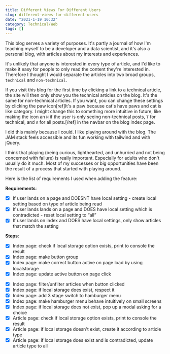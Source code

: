 ```yaml
---
title: Different Views For Different Users
slug: different-views-for-different-users
date: "2021-1-19 10:32"
category: Technical/Web
tags: []
---
```


This blog serves a variety of purposes. It's partly a journal of how I'm
teaching myself to be a developer and a data scientist, and it's also a
personal blog, with articles about my interests and experiences.

It's unlikely that anyone is interested in every type of article, and I'd
like to make it easy for people to only read the content they're interested in.
Therefore I thought I would separate the articles into two broad groups,
`technical` and `non-technical`.

If you visit this blog for the first time by clicking a link to a technical
article, the site will then only show you the technical articles on the blog.
It's the same for non-technical articles. If you want, you can change these
settings by clicking the paw icon[ref]It's a paw because cat's have paws and
cat is like category. I might change this to something more intuitive in
future, like making the icon an `N` if the user is only seeing non-technical
posts, `T` for technical, and `A` for all posts.[/ref] in the navbar on the
blog index page.

I did this mainly because I could. I like playing around with the blog. The JAM
stack feels accessible and its fun working with tailwind and with jQuery.

I think that playing (being curious, lighthearted, and unhurried and not being
concerned with failure) is really important. Especially for adults who don't
usually do it much. Most of my successes or big opportunities have been the
result of a process that started with playing around.

Here is the list of requirements I used when adding the feature:

**Requirements**:

- [x] If user lands on a page and DOESNT have local setting - create local setting based on type of article being read
- [x] If user lands lands on a page and DOES have local setting which is contradicted - reset local setting to “all”
- [x] If user lands on index and DOES have local settings, only show articles that match the setting

**Steps**:

- [x] Index page: check if local storage option exists, print to console the result
- [x] Index page: make button group
- [x] Index page: make correct button active on page load by using localstorage
- [x] Index page: update active button on page click

* [x] Index page: filter/unfilter articles when button clicked
* [x] Index page: if local storage does exist, respect it
* [x] Index page: add 3 stage switch to hamburger menu
* [x] Index page: make hamburger menu behave intuitively on small screens
* [x] Index page: if local storage does not exist, pop up a modal asking for a choice
* [x] Article page: check if local storage option exists, print to console the result
* [x] Article page: if local storage doesn't exist, create it according to article type
* [x] Article page: if local storage does exist and is contradicted, update article type to all
